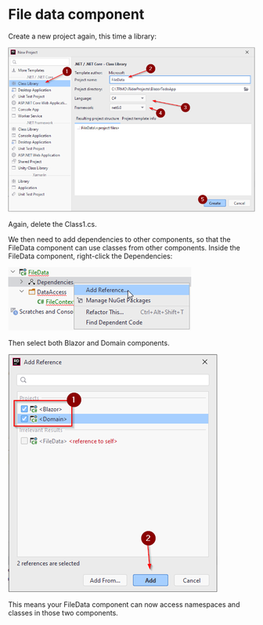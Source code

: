 # File data component
Create a new project again, this time a library:

![img_5.png](img_5.png)

Again, delete the Class1.cs.

We then need to add dependencies to other components, so that the FileData component can use classes from other components.
Inside the FileData component, right-click the Dependencies:

![img_7.png](img_7.png)

Then select both Blazor and Domain components.

![img_8.png](img_8.png)

This means your FileData component can now access namespaces and classes in those two components.